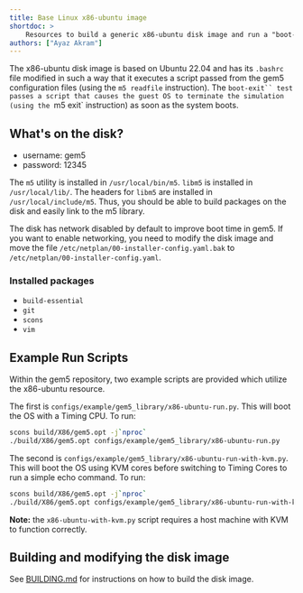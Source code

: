 ```yaml
---
title: Base Linux x86-ubuntu image
shortdoc: >
    Resources to build a generic x86-ubuntu disk image and run a "boot-exit" test.
authors: ["Ayaz Akram"]
---
```


The x86-ubuntu disk image is based on Ubuntu 22.04 and has its `.bashrc` file modified in such a way that it executes a script passed from the gem5 configuration files (using the `m5 readfile` instruction).
The `boot-exit`` test passes a script that causes the guest OS to terminate the simulation (using the `m5 exit` instruction) as soon as the system boots.

## What's on the disk?

- username: gem5
- password: 12345

The `m5` utility is installed in `/usr/local/bin/m5`.
`libm5` is installed in `/usr/local/lib/`.
The headers for `libm5` are installed in `/usr/local/include/m5`.
Thus, you should be able to build packages on the disk and easily link to the m5 library.

The disk has network disabled by default to improve boot time in gem5.
If you want to enable networking, you need to modify the disk image and move the file `/etc/netplan/00-installer-config.yaml.bak` to `/etc/netplan/00-installer-config.yaml`.

### Installed packages

- `build-essential`
- `git`
- `scons`
- `vim`

## Example Run Scripts

Within the gem5 repository, two example scripts are provided which utilize the x86-ubuntu resource.

The first is `configs/example/gem5_library/x86-ubuntu-run.py`.
This will boot the OS with a Timing CPU.
To run:

```sh
scons build/X86/gem5.opt -j`nproc`
./build/X86/gem5.opt configs/example/gem5_library/x86-ubuntu-run.py
```

The second is `configs/example/gem5_library/x86-ubuntu-run-with-kvm.py`.
This will boot the OS using KVM cores before switching to Timing Cores to run a simple echo command.
To run:

```sh
scons build/X86/gem5.opt -j`nproc`
./build/X86/gem5.opt configs/example/gem5_library/x86-ubuntu-run-with-kvm.py`
```

**Note:** the `x86-ubuntu-with-kvm.py` script requires a host machine with KVM to function correctly.

## Building and modifying the disk image

See [BUILDING.md](BUILDING.md) for instructions on how to build the disk image.